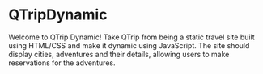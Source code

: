 # QTripDynamic

Welcome to QTrip Dynamic! Take QTrip from being a static travel site built using HTML/CSS and make it dynamic using JavaScript. The site should display cities, adventures and their details, allowing users to make reservations for the adventures.

